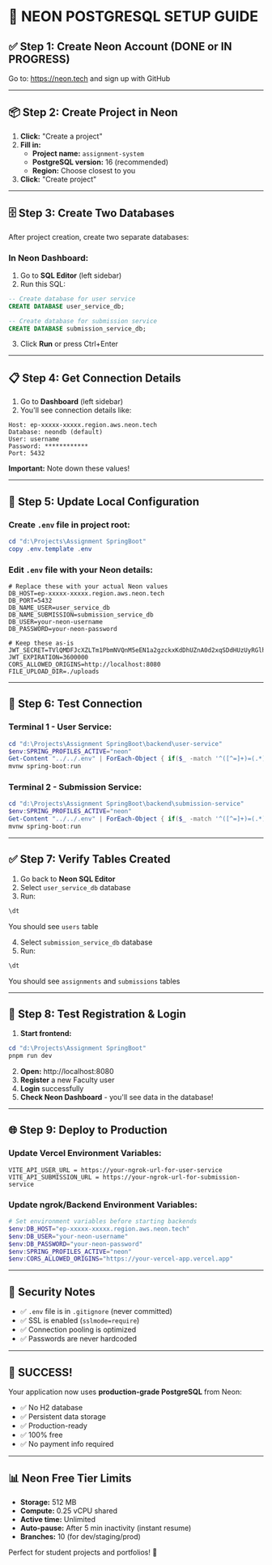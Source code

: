 # 🎯 NEON POSTGRESQL SETUP GUIDE

## ✅ Step 1: Create Neon Account (DONE or IN PROGRESS)

Go to: https://neon.tech and sign up with GitHub

---

## 📦 Step 2: Create Project in Neon

1. **Click:** "Create a project"
2. **Fill in:**
   - **Project name:** `assignment-system`
   - **PostgreSQL version:** 16 (recommended)
   - **Region:** Choose closest to you
3. **Click:** "Create project"

---

## 🗄️ Step 3: Create Two Databases

After project creation, create two separate databases:

### In Neon Dashboard:

1. Go to **SQL Editor** (left sidebar)
2. Run this SQL:

```sql
-- Create database for user service
CREATE DATABASE user_service_db;

-- Create database for submission service
CREATE DATABASE submission_service_db;
```

3. Click **Run** or press Ctrl+Enter

---

## 📋 Step 4: Get Connection Details

1. Go to **Dashboard** (left sidebar)
2. You'll see connection details like:

```
Host: ep-xxxxx-xxxxx.region.aws.neon.tech
Database: neondb (default)
User: username
Password: ************
Port: 5432
```

**Important:** Note down these values!

---

## 🔧 Step 5: Update Local Configuration

### Create `.env` file in project root:

```powershell
cd "d:\Projects\Assignment SpringBoot"
copy .env.template .env
```

### Edit `.env` file with your Neon details:

```properties
# Replace these with your actual Neon values
DB_HOST=ep-xxxxx-xxxxx.region.aws.neon.tech
DB_PORT=5432
DB_NAME_USER=user_service_db
DB_NAME_SUBMISSION=submission_service_db
DB_USER=your-neon-username
DB_PASSWORD=your-neon-password

# Keep these as-is
JWT_SECRET=TVlQMDFJcXZLTm1PbmNVQnM5eEN1a2gzckxKdDhUZnA0d2xqSDdHUzUyRGlhQXpFZGVnUVpGYm9SWDZXVnk=
JWT_EXPIRATION=3600000
CORS_ALLOWED_ORIGINS=http://localhost:8080
FILE_UPLOAD_DIR=./uploads
```

---

## 🚀 Step 6: Test Connection

### Terminal 1 - User Service:
```powershell
cd "d:\Projects\Assignment SpringBoot\backend\user-service"
$env:SPRING_PROFILES_ACTIVE="neon"
Get-Content "../../.env" | ForEach-Object { if($_ -match '^([^=]+)=(.*)$') { [Environment]::SetEnvironmentVariable($matches[1], $matches[2]) } }
mvnw spring-boot:run
```

### Terminal 2 - Submission Service:
```powershell
cd "d:\Projects\Assignment SpringBoot\backend\submission-service"
$env:SPRING_PROFILES_ACTIVE="neon"
Get-Content "../../.env" | ForEach-Object { if($_ -match '^([^=]+)=(.*)$') { [Environment]::SetEnvironmentVariable($matches[1], $matches[2]) } }
mvnw spring-boot:run
```

---

## ✅ Step 7: Verify Tables Created

1. Go back to **Neon SQL Editor**
2. Select `user_service_db` database
3. Run:
```sql
\dt
```
You should see `users` table

4. Select `submission_service_db` database
5. Run:
```sql
\dt
```
You should see `assignments` and `submissions` tables

---

## 🎯 Step 8: Test Registration & Login

1. **Start frontend:**
```powershell
cd "d:\Projects\Assignment SpringBoot"
pnpm run dev
```

2. **Open:** http://localhost:8080
3. **Register** a new Faculty user
4. **Login** successfully
5. **Check Neon Dashboard** - you'll see data in the database!

---

## 🌐 Step 9: Deploy to Production

### Update Vercel Environment Variables:
```
VITE_API_USER_URL = https://your-ngrok-url-for-user-service
VITE_API_SUBMISSION_URL = https://your-ngrok-url-for-submission-service
```

### Update ngrok/Backend Environment Variables:
```powershell
# Set environment variables before starting backends
$env:DB_HOST="ep-xxxxx-xxxxx.region.aws.neon.tech"
$env:DB_USER="your-neon-username"
$env:DB_PASSWORD="your-neon-password"
$env:SPRING_PROFILES_ACTIVE="neon"
$env:CORS_ALLOWED_ORIGINS="https://your-vercel-app.vercel.app"
```

---

## 🔐 Security Notes

- ✅ `.env` file is in `.gitignore` (never committed)
- ✅ SSL is enabled (`sslmode=require`)
- ✅ Connection pooling is optimized
- ✅ Passwords are never hardcoded

---

## 🎉 SUCCESS!

Your application now uses **production-grade PostgreSQL** from Neon:
- ✅ No H2 database
- ✅ Persistent data storage
- ✅ Production-ready
- ✅ 100% free
- ✅ No payment info required

---

## 📊 Neon Free Tier Limits

- **Storage:** 512 MB
- **Compute:** 0.25 vCPU shared
- **Active time:** Unlimited
- **Auto-pause:** After 5 min inactivity (instant resume)
- **Branches:** 10 (for dev/staging/prod)

Perfect for student projects and portfolios! 🚀
